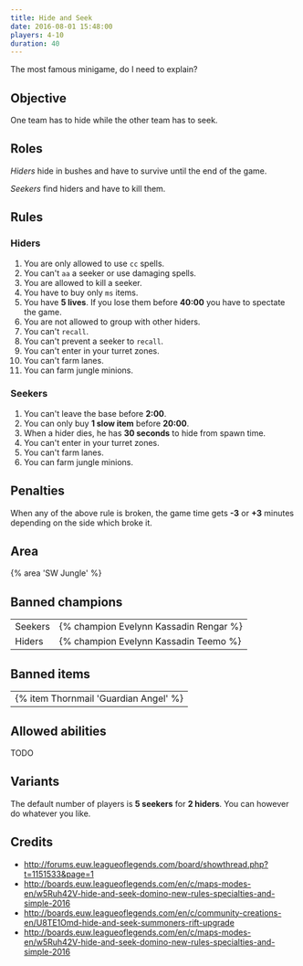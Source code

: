 ```yaml
---
title: Hide and Seek
date: 2016-08-01 15:48:00
players: 4-10
duration: 40
---
```


The most famous minigame, do I need to explain?

<!-- more -->

## Objective

One team has to hide while the other team has to seek.

## Roles

*Hiders* hide in bushes and have to survive until the end of the game.

*Seekers* find hiders and have to kill them.

## Rules

### Hiders

1. You are only allowed to use `cc` spells.
2. You can't `aa` a seeker or use damaging spells.
3. You are allowed to kill a seeker.
4. You have to buy only `ms` items.
5. You have **5 lives**. If you lose them before **40:00** you have to spectate the game.
6. You are not allowed to group with other hiders.
7. You can't `recall`.
8. You can't prevent a seeker to `recall`.
9. You can't enter in your turret zones.
10. You can't farm lanes.
11. You can farm jungle minions.

### Seekers

1. You can't leave the base before **2:00**.
2. You can only buy **1 slow item** before **20:00**.
3. When a hider dies, he has **30 seconds** to hide from spawn time.
4. You can't enter in your turret zones.
5. You can't farm lanes.
6. You can farm jungle minions.

## Penalties

When any of the above rule is broken, the game time gets **-3** or **+3** minutes depending on the side which broke it.

## Area

{% area 'SW Jungle' %}

## Banned champions

|         |                                                                      |
| ------- | -------------------------------------------------------------------- |
| Seekers | {% champion Evelynn Kassadin Rengar %} |
| Hiders  | {% champion Evelynn Kassadin Teemo %}  |

## Banned items

|                                                  |
| ------------------------------------------------ |
| {% item Thornmail 'Guardian Angel' %} |

## Allowed abilities

TODO

## Variants

The default number of players is **5 seekers** for **2 hiders**. You can however do whatever you like.

## Credits

- http://forums.euw.leagueoflegends.com/board/showthread.php?t=1151533&page=1
- http://boards.euw.leagueoflegends.com/en/c/maps-modes-en/w5Ruh42V-hide-and-seek-domino-new-rules-specialties-and-simple-2016
- http://boards.euw.leagueoflegends.com/en/c/community-creations-en/U8TE1Omd-hide-and-seek-summoners-rift-upgrade
- http://boards.euw.leagueoflegends.com/en/c/maps-modes-en/w5Ruh42V-hide-and-seek-domino-new-rules-specialties-and-simple-2016
